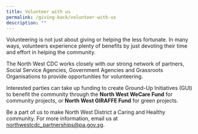 ```yaml
---
title: Volunteer with us
permalink: /giving-back/volunteer-with-us
description: ""
---
```

<meta name="description" content="Volunteer with us">

Volunteering is not just about giving or helping the less fortunate. In many ways, volunteers experience plenty of benefits by just devoting their time and effort in helping the community.

The North West CDC works closely with our strong network of partners, Social Service Agencies, Government Agencies and Grassroots Organisations to provide opportunities for volunteering.

Interested parties can take up funding to create Ground-Up Initiatives (GUI) to benefit the community through the **North West WeCare Fund** for community projects, or **North West GIRAFFE Fund** for green projects.

Be a part of us to make North West District a Caring and Healthy community. For more information, email us at northwestcdc_partnerships@pa.gov.sg.